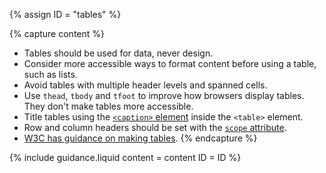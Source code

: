 {% assign ID = "tables" %}

{% capture content %}
- Tables should be used for data, never design.
- Consider more accessible ways to format content before using a table, such as lists.
- Avoid tables with multiple header levels and spanned cells.
- Use `thead`, `tbody` and `tfoot` to improve how browsers display tables. They don't make tables more accessible.
- Title tables using the <a href="https://www.w3.org/wiki/HTML/Elements/caption" rel="external">`<caption>` element</a> inside the `<table>` element.
- Row and column headers should be set with the <a href="https://www.w3.org/TR/html401/struct/tables.html#adef-scope" rel="external">`scope` attribute</a>.
- <a href="https://www.w3.org/WAI/tutorials/tables/" rel="external">W3C has guidance on making tables</a>.
{% endcapture %}

{% include guidance.liquid  content = content  ID = ID %}
